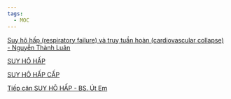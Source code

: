 ```yaml
---
tags:
  - MOC
---
```

  
[Suy hô hấp (respiratory failure) và truỵ tuần hoàn (cardiovascular collapse) - Nguyễn Thành Luân](../100%20Reference%20notes/Suy%20h%C3%B4%20h%E1%BA%A5p%20(respiratory%20failure)%20v%C3%A0%20tru%E1%BB%B5%20tu%E1%BA%A7n%20ho%C3%A0n%20(cardiovascular%20collapse)%20-%20Nguy%E1%BB%85n%20Th%C3%A0nh%20Lu%C3%A2n.md)  
  
[SUY HÔ HẤP](SUY%20H%C3%94%20H%E1%BA%A4P.md)  
  
[SUY HÔ HẤP CẤP](../The%20TRIO/000%20Zettlekasten/UMP/BM%20N%E1%BB%98I/H%C3%94%20H%E1%BA%A4P/SUY%20H%C3%94%20H%E1%BA%A4P%20C%E1%BA%A4P.md)  
  
[Tiếp cận SUY HÔ HẤP - BS. Út Em](../100%20Reference%20notes/Ti%E1%BA%BFp%20c%E1%BA%ADn%20SUY%20H%C3%94%20H%E1%BA%A4P%20-%20BS.%20%C3%9At%20Em.md)  
  
